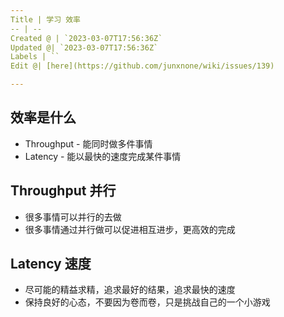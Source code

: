 ```yaml
---
Title | 学习 效率
-- | --
Created @ | `2023-03-07T17:56:36Z`
Updated @| `2023-03-07T17:56:36Z`
Labels | ``
Edit @| [here](https://github.com/junxnone/wiki/issues/139)

---
```

## 效率是什么
- Throughput - 能同时做多件事情
- Latency - 能以最快的速度完成某件事情

## Throughput 并行
- 很多事情可以并行的去做
- 很多事情通过并行做可以促进相互进步，更高效的完成


## Latency 速度

- 尽可能的精益求精，追求最好的结果，追求最快的速度
- 保持良好的心态，不要因为卷而卷，只是挑战自己的一个小游戏


